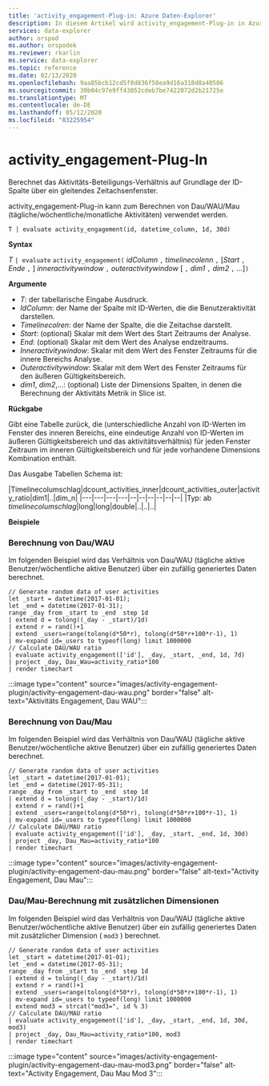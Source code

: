 ```yaml
---
title: 'activity_engagement-Plug-in: Azure Daten-Explorer'
description: In diesem Artikel wird activity_engagement-Plug-in in Azure Daten-Explorer beschrieben.
services: data-explorer
author: orspod
ms.author: orspodek
ms.reviewer: rkarlin
ms.service: data-explorer
ms.topic: reference
ms.date: 02/13/2020
ms.openlocfilehash: 9aa85bcb12cd5f8d836f58ea9d16a318d8a40506
ms.sourcegitcommit: 39b04c97e9ff43052cdeb7be7422072d2b21725e
ms.translationtype: MT
ms.contentlocale: de-DE
ms.lasthandoff: 05/12/2020
ms.locfileid: "83225954"
---
```

# <a name="activity_engagement-plugin"></a>activity_engagement-Plug-In

Berechnet das Aktivitäts-Beteiligungs-Verhältnis auf Grundlage der ID-Spalte über ein gleitendes Zeitachsenfenster.

activity_engagement-Plug-in kann zum Berechnen von Dau/WAU/Mau (tägliche/wöchentliche/monatliche Aktivitäten) verwendet werden.

```kusto
T | evaluate activity_engagement(id, datetime_column, 1d, 30d)
```

**Syntax**

*T* `| evaluate` `activity_engagement(` *idColumn* `,` *timelinecolenn* `,` [*Start* `,` *Ende* `,` ] *inneractivitywindow* `,` *outeractivitywindow* [ `,` *dim1* `,` *dim2* `,` ...]`)`

**Argumente**

* *T*: der tabellarische Eingabe Ausdruck.
* *IdColumn*: der Name der Spalte mit ID-Werten, die die Benutzeraktivität darstellen. 
* *Timelinecolren*: der Name der Spalte, die die Zeitachse darstellt.
* *Start*: (optional) Skalar mit dem Wert des Start Zeitraums der Analyse.
* *End*: (optional) Skalar mit dem Wert des Analyse endzeitraums.
* *Inneractivitywindow*: Skalar mit dem Wert des Fenster Zeitraums für die innere Bereichs Analyse.
* *Outeractivitywindow*: Skalar mit dem Wert des Fenster Zeitraums für den äußeren Gültigkeitsbereich.
* *dim1*, *dim2*,...: (optional) Liste der Dimensions Spalten, in denen die Berechnung der Aktivitäts Metrik in Slice ist.

**Rückgabe**

Gibt eine Tabelle zurück, die (unterschiedliche Anzahl von ID-Werten im Fenster des inneren Bereichs, eine eindeutige Anzahl von ID-Werten im äußeren Gültigkeitsbereich und das aktivitätsverhältnis) für jeden Fenster Zeitraum im inneren Gültigkeitsbereich und für jede vorhandene Dimensions Kombination enthält.

Das Ausgabe Tabellen Schema ist:

|Timelinecolumschlag|dcount_activities_inner|dcount_activities_outer|activity_ratio|dim1|..|dim_n|
|---|---|---|---|--|--|--|--|--|--|
|Typ: ab *timelinecolumschlag*|long|long|double|..|..|..|


**Beispiele**

### <a name="dauwau-calculation"></a>Berechnung von Dau/WAU

Im folgenden Beispiel wird das Verhältnis von Dau/WAU (tägliche aktive Benutzer/wöchentliche aktive Benutzer) über ein zufällig generiertes Daten berechnet.

<!-- csl: https://help.kusto.windows.net:443/Samples -->
```kusto
// Generate random data of user activities
let _start = datetime(2017-01-01);
let _end = datetime(2017-01-31);
range _day from _start to _end  step 1d
| extend d = tolong((_day - _start)/1d)
| extend r = rand()+1
| extend _users=range(tolong(d*50*r), tolong(d*50*r+100*r-1), 1) 
| mv-expand id=_users to typeof(long) limit 1000000
// Calculate DAU/WAU ratio
| evaluate activity_engagement(['id'], _day, _start, _end, 1d, 7d)
| project _day, Dau_Wau=activity_ratio*100 
| render timechart 
```

:::image type="content" source="images/activity-engagement-plugin/activity-engagement-dau-wau.png" border="false" alt-text="Aktivitäts Engagement, Dau WAU":::

### <a name="daumau-calculation"></a>Berechnung von Dau/Mau

Im folgenden Beispiel wird das Verhältnis von Dau/WAU (tägliche aktive Benutzer/wöchentliche aktive Benutzer) über ein zufällig generiertes Daten berechnet.

<!-- csl: https://help.kusto.windows.net:443/Samples -->
```kusto
// Generate random data of user activities
let _start = datetime(2017-01-01);
let _end = datetime(2017-05-31);
range _day from _start to _end  step 1d
| extend d = tolong((_day - _start)/1d)
| extend r = rand()+1
| extend _users=range(tolong(d*50*r), tolong(d*50*r+100*r-1), 1) 
| mv-expand id=_users to typeof(long) limit 1000000
// Calculate DAU/MAU ratio
| evaluate activity_engagement(['id'], _day, _start, _end, 1d, 30d)
| project _day, Dau_Mau=activity_ratio*100 
| render timechart 
```

:::image type="content" source="images/activity-engagement-plugin/activity-engagement-dau-mau.png" border="false" alt-text="Activity Engagement, Dau Mau":::

### <a name="daumau-calculation-with-additional-dimensions"></a>Dau/Mau-Berechnung mit zusätzlichen Dimensionen

Im folgenden Beispiel wird das Verhältnis von Dau/WAU (tägliche aktive Benutzer/wöchentliche aktive Benutzer) über ein zufällig generiertes Daten mit zusätzlicher Dimension ( `mod3` ) berechnet.

<!-- csl: https://help.kusto.windows.net:443/Samples -->
```kusto
// Generate random data of user activities
let _start = datetime(2017-01-01);
let _end = datetime(2017-05-31);
range _day from _start to _end  step 1d
| extend d = tolong((_day - _start)/1d)
| extend r = rand()+1
| extend _users=range(tolong(d*50*r), tolong(d*50*r+100*r-1), 1) 
| mv-expand id=_users to typeof(long) limit 1000000
| extend mod3 = strcat("mod3=", id % 3)
// Calculate DAU/MAU ratio
| evaluate activity_engagement(['id'], _day, _start, _end, 1d, 30d, mod3)
| project _day, Dau_Mau=activity_ratio*100, mod3 
| render timechart 
```

:::image type="content" source="images/activity-engagement-plugin/activity-engagement-dau-mau-mod3.png" border="false" alt-text="Activity Engagement, Dau Mau Mod 3":::
